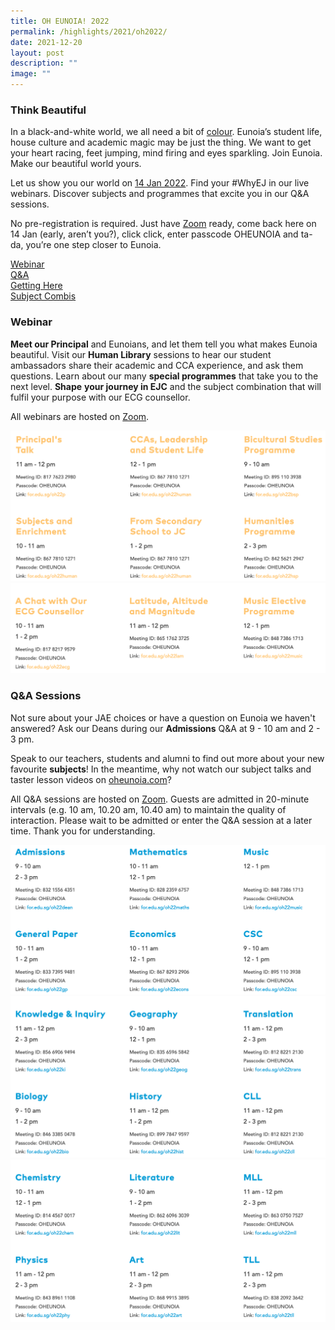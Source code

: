 ```yaml
---
title: OH EUNOIA! 2022
permalink: /highlights/2021/oh2022/
date: 2021-12-20
layout: post
description: ""
image: ""
---
```

### Think Beautiful

In a black-and-white world, we all need a bit of [colour](http://oheunoia.com/). Eunoia’s student life, house culture and academic magic may be just the thing. We want to get your heart racing, feet jumping, mind firing and eyes sparkling. Join Eunoia. Make our beautiful world yours.

Let us show you our world on [14 Jan 2022](/highlights/2021/oh2022/#Webinars). Find your #WhyEJ in our live webinars. Discover subjects and programmes that excite you in our Q&A sessions.

No pre-registration is required. Just have [Zoom](https://zoom.us/download) ready, come back here on 14 Jan (early, aren’t you?), click click, enter passcode OHEUNOIA and ta-da, you’re one step closer to Eunoia.

[Webinar](#Webinar) <br>
[Q&A](#Q&A) <br>
[Getting Here](#Gettinghere) <br>
[Subject Combis](/curriculum/subject-combinations/)

<a name="Webinar"></a>

### Webinar

**Meet our Principal** and Eunoians, and let them tell you what makes Eunoia beautiful. Visit our **Human Library** sessions to hear our student ambassadors share their academic and CCA experience, and ask them questions. Learn about our many **special programmes** that take you to the next level. **Shape** **your journey in EJC** and the subject combination that will fulfil your purpose with our ECG counsellor.

All webinars are hosted on [Zoom](https://zoom.us/download).

![](/images/oh2022-1.png)
![](/images/oh2022-2.png)


<a name="Webinar"></a>

### Q&A Sessions


Not sure about your JAE choices or have a question on Eunoia we haven't answered? Ask our Deans during our **Admissions** Q&A at 9 - 10 am and 2 - 3 pm.

Speak to our teachers, students and alumni to find out more about your new favourite **subjects**! In the meantime, why not watch our subject talks and taster lesson videos on [oheunoia.com](https://www.oheunoia.com/subject)?

All Q&A sessions are hosted on [Zoom](https://zoom.us/download). Guests are admitted in 20-minute intervals (e.g. 10 am, 10.20 am, 10.40 am) to maintain the quality of interaction. Please wait to be admitted or enter the Q&A session at a later time. Thank you for understanding.

![](/images/oh2022-3.png)
![](/images/oh2022-4.png)
![](/images/oh2022-5.png)